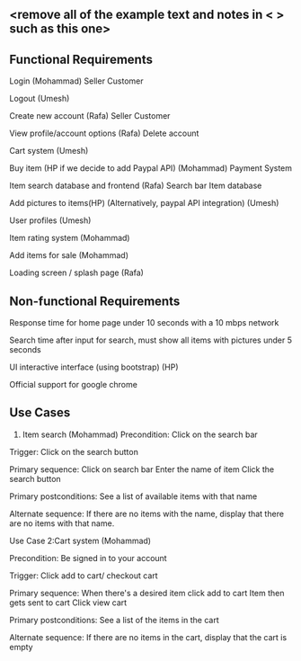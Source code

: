 ## <remove all of the example text and notes in < > such as this one>

## Functional Requirements

Login  (Mohammad)
	Seller
	Customer

Logout (Umesh)

Create new account (Rafa)
	Seller
	Customer

View profile/account options (Rafa)
	Delete account

Cart system (Umesh)

Buy item (HP if we decide to add Paypal API) (Mohammad)
	Payment System

Item search database and frontend (Rafa)
	Search bar
	Item database

Add pictures to items(HP) (Alternatively, paypal API integration) (Umesh)

User profiles (Umesh)

Item rating system (Mohammad)

Add items for sale (Mohammad)

Loading screen / splash page (Rafa)


## Non-functional Requirements

Response time for home page under 10 seconds with a 10 mbps network

Search time after input for search, must show all items with pictures under 5 seconds

UI interactive interface (using bootstrap) (HP)

Official support for google chrome


## Use Cases

1. Item search (Mohammad)
Precondition:
	Click on the search bar

Trigger:
	Click on the search button

Primary sequence:
	Click on search bar
	Enter the name of item
	Click the search button

Primary postconditions:
	See a list of available items with that name

Alternate sequence:
	If there are no items with the name, display that there are no items with that name.

Use Case 2:Cart system (Mohammad)

Precondition:
	Be signed in to your account

Trigger:
	Click add to cart/ checkout cart

Primary sequence:
	When there's a desired item click add to cart
	Item then gets sent to cart
	Click view cart 

Primary postconditions:
	See a list of the items in the cart

Alternate sequence:
If there are no items in the cart, display that the cart is empty

